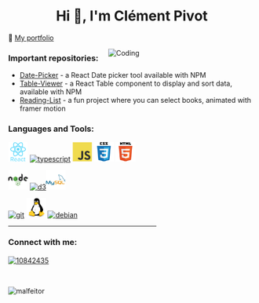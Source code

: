 <h1 align="center">Hi 👋, I'm Clément Pivot</h1>

🧰 [My portfolio](https://malfeitor.github.io/portfolio/)

<img align="right" alt="Coding" width="300" src="https://i.pinimg.com/originals/81/17/8b/81178b47a8598f0c81c4799f2cdd4057.gif">

<h3 align="left">Important repositories:</h3>
<ul align="left">
  <li><a href="https://github.com/malfeitor/date-picker" target="_blank" rel="noreferrer">Date-Picker</a> - a React Date picker tool available with NPM</li>
  <li><a href="https://github.com/malfeitor/table-viewer" target="_blank" rel="noreferrer">Table-Viewer</a> - a React Table component to display and sort data, available with NPM</li>
  <li><a href="https://github.com/malfeitor/reading-list" target="_blank" rel="noreferrer">Reading-List</a> - a fun project where you can select books, animated with framer motion</li>
</ul>

<h3 align="left">Languages and Tools:</h3>
<p align="left"> 
  <a href="https://reactjs.org/" target="_blank" rel="noreferrer"><img src="https://raw.githubusercontent.com/devicons/devicon/master/icons/react/react-original-wordmark.svg" alt="react" width="40" height="40"/></a> 
  <a href="https://www.typescriptlang.org/" target="_blank" rel="noreferrer"><img src="https://cdn.worldvectorlogo.com/logos/typescript.svg" alt="typescript" width="40" height="40" /></a>
  <a href="https://developer.mozilla.org/en-US/docs/Web/JavaScript" target="_blank" rel="noreferrer"><img src="https://raw.githubusercontent.com/devicons/devicon/master/icons/javascript/javascript-original.svg" alt="javascript" width="40" height="40"/></a> 
  <a href="https://www.w3schools.com/css/" target="_blank" rel="noreferrer"><img src="https://raw.githubusercontent.com/devicons/devicon/master/icons/css3/css3-original-wordmark.svg" alt="css3" width="40" height="40"/></a> 
  <a href="https://www.w3.org/html/" target="_blank" rel="noreferrer"><img src="https://raw.githubusercontent.com/devicons/devicon/master/icons/html5/html5-original-wordmark.svg" alt="html5" width="40" height="40"/></a>

<a href="https://nodejs.org" target="_blank" rel="noreferrer"><img src="https://raw.githubusercontent.com/devicons/devicon/master/icons/nodejs/nodejs-original-wordmark.svg" alt="nodejs" width="40" height="40"/></a>
<a href="https://d3js.org/" target="_blank" rel="noreferrer"><img src="https://raw.githubusercontent.com/d3/d3-logo/6d9c471aa852033501d00ca63fe73d9f8be82d1d/d3.svg" alt="d3" width="40" height="40" /></a><a href="https://www.mysql.com/" target="_blank" rel="noreferrer"><img src="https://raw.githubusercontent.com/devicons/devicon/master/icons/mysql/mysql-original-wordmark.svg" alt="mysql" width="40" height="40"/></a>
<a href="https://www.python.org" target="_blank" rel="noreferrer">

<a href="https://git-scm.com/" target="_blank" rel="noreferrer"><img src="https://www.vectorlogo.zone/logos/git-scm/git-scm-icon.svg" alt="git" width="40" height="40"/></a>
<a href="https://www.linux.org/" target="_blank" rel="noreferrer"><img src="https://raw.githubusercontent.com/devicons/devicon/master/icons/linux/linux-original.svg" alt="linux" width="40" height="40"/></a>
<a href="https://www.debian.org/" target="_blank" rel="nereferrer"><img src="https://www.debian.org/logos/openlogo-nd.svg" width="40" height="40" alt="debian" /></a>

</p>
<hr width="60%" >
<h3 align="left">Connect with me:</h3>
<p align="left">
<a href="https://stackoverflow.com/users/10842435" target="blank"><img align="center" src="https://www.vectorlogo.zone/logos/stackoverflow/stackoverflow-icon.svg" alt="10842435" height="30" width="40" /></a>
</p>
<br>
<p align="left"> <img src="https://komarev.com/ghpvc/?username=malfeitor&label=Profile%20views&color=0e75b6&style=flat" alt="malfeitor" /> </p>

